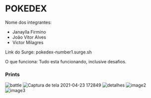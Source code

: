 # POKEDEX

Nome dos integrantes: 
- Janaylla Firmino
- João Vitor Alves
- Victor Milagres

Link do Surge: pokedex-number1.surge.sh

O que funciona:
Tudo esta funcionando, inclusive desafios.

### Prints

![battle](https://user-images.githubusercontent.com/47368534/115927088-46657c00-a45a-11eb-8257-c39874111c00.png)
![Captura de tela 2021-04-23 172849](https://user-images.githubusercontent.com/47368534/115927092-46fe1280-a45a-11eb-83e5-2d7e06255663.png)
![detalhes](https://user-images.githubusercontent.com/47368534/115927094-4796a900-a45a-11eb-8fd9-303690bfec6c.png)
![image2](https://user-images.githubusercontent.com/47368534/115927097-4796a900-a45a-11eb-8458-4a8d9d62dbde.png)
![image3](https://user-images.githubusercontent.com/47368534/115927098-482f3f80-a45a-11eb-9a01-7068c44644a8.png)

